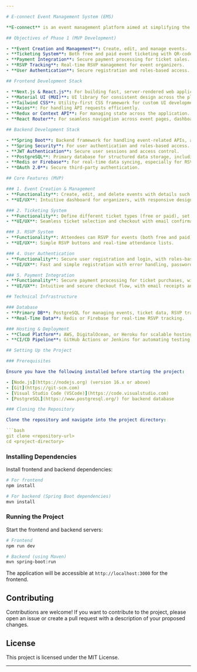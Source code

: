 ```yaml
---

# E-connect Event Management System (EMS)

**E-connect** is an event management platform aimed at simplifying the process of creating, managing, and attending events. Designed by **2GS Group**, this system allows event organizers to handle event creation, ticket sales, RSVP tracking, and secure payment integration. The Minimum Viable Product (MVP) for Phase 1 focuses on core functionality for both event organizers and attendees.

## Objectives of Phase 1 (MVP Development)

- **Event Creation and Management**: Create, edit, and manage events.
- **Ticketing System**: Both free and paid event ticketing with QR-coded e-tickets.
- **Payment Integration**: Secure payment processing for ticket sales.
- **RSVP Tracking**: Real-time RSVP management for event organizers.
- **User Authentication**: Secure registration and roles-based access.

## Frontend Development Stack

- **Next.js & React.js**: For building fast, server-rendered web applications.
- **Material UI (MUI)**: UI library for consistent design across the platform.
- **Tailwind CSS**: Utility-first CSS framework for custom UI development.
- **Axios**: For handling API requests efficiently.
- **Redux or Context API**: For managing state across the application.
- **React Router**: For seamless navigation across event pages, dashboards, and ticketing system.

## Backend Development Stack

- **Spring Boot**: Backend framework for handling event-related APIs, authentication, and secure payment gateways.
- **Spring Security**: For user authentication and roles-based access.
- **JWT Authentication**: Secure user sessions and access control.
- **PostgreSQL**: Primary database for structured data storage, including event details, tickets, RSVPs, and user data.
- **Redis or Firebase**: For real-time data syncing, especially for RSVP tracking.
- **OAuth 2.0**: Secure third-party authentication.

## Core Features (MVP)

### 1. Event Creation & Management
- **Functionality**: Create, edit, and delete events with details such as name, description, location, date/time, and ticket information.
- **UI/UX**: Intuitive dashboard for organizers, with responsive design for desktop and mobile.

### 2. Ticketing System
- **Functionality**: Define different ticket types (free or paid), set prices, and limit availability. Generate QR-coded e-tickets.
- **UI/UX**: Seamless ticket selection and checkout with email confirmations.

### 3. RSVP System
- **Functionality**: Attendees can RSVP for events (both free and paid), and organizers can track real-time attendance.
- **UI/UX**: Simple RSVP buttons and real-time attendance lists.

### 4. User Authentication
- **Functionality**: Secure user registration and login, with roles-based access (organizers and attendees).
- **UI/UX**: Fast and simple registration with error handling, password reset, and role-based dashboards.

### 5. Payment Integration
- **Functionality**: Secure payment processing for ticket purchases, with transaction records and refund options.
- **UI/UX**: Intuitive and secure checkout flow, with email receipts and confirmation.

## Technical Infrastructure

### Database
- **Primary DB**: PostgreSQL for managing events, ticket data, RSVP tracking, and user authentication.
- **Real-Time Data**: Redis or Firebase for real-time RSVP tracking.

### Hosting & Deployment
- **Cloud Platform**: AWS, DigitalOcean, or Heroku for scalable hosting.
- **CI/CD Pipeline**: GitHub Actions or Jenkins for automating testing and deployment.

## Setting Up the Project

### Prerequisites

Ensure you have the following installed before starting the project:

- [Node.js](https://nodejs.org) (version 16.x or above)
- [Git](https://git-scm.com) 
- [Visual Studio Code (VSCode)](https://code.visualstudio.com)
- [PostgreSQL](https://www.postgresql.org/) for backend database

### Cloning the Repository

Clone the repository and navigate into the project directory:

```bash
git clone <repository-url>
cd <project-directory>
```

### Installing Dependencies

Install frontend and backend dependencies:

```bash
# For frontend
npm install

# For backend (Spring Boot dependencies)
mvn install
```

### Running the Project

Start the frontend and backend servers:

```bash
# Frontend
npm run dev

# Backend (using Maven)
mvn spring-boot:run
```

The application will be accessible at `http://localhost:3000` for the frontend.

## Contributing

Contributions are welcome! If you want to contribute to the project, please open an issue or create a pull request with a description of your proposed changes.

## License

This project is licensed under the MIT License.

---
```

